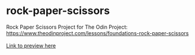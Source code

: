 # rock-paper-scissors
Rock Paper Scissors Project for The Odin Project: https://www.theodinproject.com/lessons/foundations-rock-paper-scissors \
\
[Link to preview here](https://jdon492.github.io/rock-paper-scissors/)
